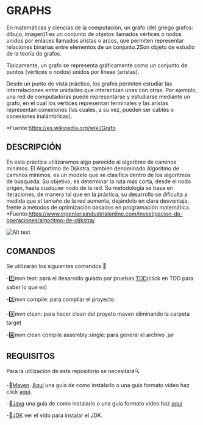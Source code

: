 # GRAPHS #

En matemáticas y ciencias de la computación, un grafo (del griego grafos: dibujo, imagen)1​ es un conjunto de objetos llamados vértices o nodos unidos por enlaces llamados aristas o arcos, que permiten representar relaciones binarias entre elementos de un conjunto.2​Son objeto de estudio de la teoría de grafos.

Típicamente, un grafo se representa gráficamente como un conjunto de puntos (vértices o nodos) unidos por líneas (aristas).

Desde un punto de vista práctico, los grafos permiten estudiar las interrelaciones entre unidades que interactúan unas con otras. Por ejemplo, una red de computadoras puede representarse y estudiarse mediante un grafo, en el cual los vértices representan terminales y las aristas representan conexiones (las cuales, a su vez, pueden ser cables o conexiones inalámbricas).

*Fuente:https://es.wikipedia.org/wiki/Grafo

## DESCRIPCIÓN ##
En esta práctica utilizaremos algo parecido al algoritmo de caminos mínimos.
El Algortimo de Dijkstra, también denominado Algoritmo de caminos mínimos, es un modelo que se clasifica dentro de los algoritmos de búsqueda. Su objetivo, es determinar la ruta más corta, desde el nodo origen, hasta cualquier nodo de la red. Su metodología se basa en iteraciones, de manera tal que en la práctica, su desarrollo se dificulta a medida que el tamaño de la red aumenta, dejándolo en clara desventaja, frente a métodos de optimización basados en programación matemática.
*Fuente:https://www.ingenieriaindustrialonline.com/investigacion-de-operaciones/algoritmo-de-dijkstra/

![Alt text](https://4.bp.blogspot.com/-W7l7-YMEmLg/WfJ1SO_02_I/AAAAAAAAB7k/gW-QVpN-yWcwyYeR5mnKE53S-4E2KYJ2ACLcBGAs/s1600/giphy.gif)

## COMANDOS ##
Se utilizarán los siguientes comandos :page_facing_up:

-:one:mvn test: para el desarrollo guiado por pruebas [TDD](https://es.wikipedia.org/wiki/Desarrollo_guiado_por_pruebas#:~:text=Desarrollo%20guiado%20por%20pruebas%20de%20software%2C%20o%20Test%2Ddriven%20development,)(click en TDD para saber lo que es)

-:two:mvn compile: para compilar el proyecto

-:three:mvn clean: para hacer clean del proyeto maven eliminando la carpeta target

-:four:mvn clean compile assembly:single: para general el archivo .jar

## REQUISITOS ##
Para la utilización de este repositorio se necesitará:mag:
 
-:green_book:[Maven](https://maven.apache.org/).
[Aquí](https://myhanoli.com/2018/06/23/comoinstalarmavenenwindows/) una guía de como instalarlo o una guía formato video haz click [aquí](https://www.youtube.com/watch?v=snp1dTlJxqw&ab_channel=MitoCode).

-:blue_book:[Java](https://www.java.com/es/download/ie_manual.jsp) una guía de como instalarlo o una guía formato video haz [aquí](https://www.youtube.com/watch?v=s2YkWxVo49o&ab_channel=programadornovato)

-:orange_book:[JDK](https://www.youtube.com/watch?v=Stx3MNV3AHE&ab_channel=programadornovato) ver el vido para instalar el JDK.